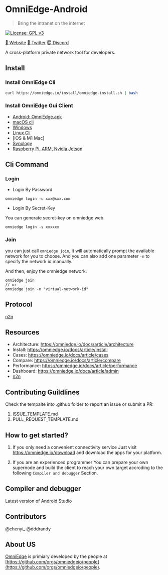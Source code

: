 # OmniEdge-Android

>Bring the intranet on the internet

<!-- [![Build Status]() -->
[![License: GPL v3](https://img.shields.io/badge/License-GPL%20v3-blue.svg)](http://www.gnu.org/licenses/gpl-3.0)

[🤝 Website](https://omniedge.io)
[💬 Twitter](https://twitter.com/omniedgeio)
[😇 Discord](https://discord.gg/d4faRPYj)

A cross-platform private network tool for developers.


## Install

### Install OmniEdge Cli

```bash
curl https://omniedge.io/install/omniedge-install.sh | bash
```

### Install OmniEdge Gui Client

-   [Android: OmniEdge.apk](https://omniedge.io/install/download/0.2.2/omniedge-release-v0.2.2.apk)
-   [macOS cli](https://omniedge.io/install/download/0.2.3/omniedgecli-macos-latest.zip)
-   [Windows](https://omniedge.io/install/download/0.2.3/omniedge-setup-0.2.3.exe)
-   [Linux Cli](https://github.com/omniedgeio/app-release/releases/tag/v0.2.3)
-   [iOS & M1 Mac]
-   [Synology](https://omniedge.io/download/synology)
-   [Raspberry Pi, ARM, Nvidia Jetson](https://github.com/omniedgeio/app-release/releases/tag/v0.2.3)


## Cli Command

### Login

- Login By Password

```shell
omniedge login -u xxx@xxx.com
```

-  Login By Secret-Key

You can generate secret-key on omniedge web.

```shell
omniedge login -s xxxxxx
```

### Join

you can just call `omniedge join`, it will automatically prompt 
the available network for you to choose. And you can 
also add one parameter `-n` to specify the network id manually.

And then, enjoy the omniedge network.

```shell
omniedge join 
// or
omniedge join -n "virtual-network-id" 
```

## Protocol

[n2n](https://github.com/ntop/n2n)

## Resources

- Architecture: https://omniedge.io/docs/article/architecture
- Install: https://omniedge.io/docs/article/install
- Cases: https://omniedge.io/docs/article/cases
- Compare: https://omniedge.io/docs/article/compare
- Performance: https://omniedge.io/docs/article/performance
- Dashboard: https://omniedge.io/docs/article/admin
- [n2n](https://github.com/ntop/n2n)


## Contributing Guildlines

Check the tempalte into .github folder to report an issue or submit a PR: 
1. ISSUE_TEMPLATE.md 
2. PULL_REQUEST_TEMPLATE.md 

## How to get started? 

1. If you only need a convenient connectivity service 
Just visit https://omniedge.io/download and download the apps for your platform. 

2. If you are an experienced programmer 
You can prepare your own supernode and build the client to reach your own target accroding to the following `Compiler and debugger` Section.

## Compiler and debugger

Latest version of Android Studio


## Contributors

@chenyi_ @dddrandy

## About US
[OmniEdge](https://omniedge.io) is primiary developed by the people at [https://github.com/orgs/omniedgeio/people](https://github.com/orgs/omniedgeio/people). 
